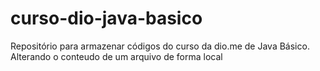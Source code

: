 # curso-dio-java-basico
Repositório para armazenar códigos do curso da dio.me de Java Básico.
Alterando o conteudo de um arquivo de forma local

